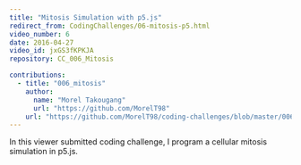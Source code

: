 ```yaml
---
title: "Mitosis Simulation with p5.js"
redirect_from: CodingChallenges/06-mitosis-p5.html
video_number: 6
date: 2016-04-27
video_id: jxGS3fKPKJA
repository: CC_006_Mitosis

contributions:
  - title: "006_mitosis"
    author:
      name: "Morel Takougang"
      url: "https://github.com/MorelT98"
    url: "https://github.com/MorelT98/coding-challenges/blob/master/006_mitosis.py"
---
```


In this viewer submitted coding challenge, I program a cellular mitosis simulation in p5.js.

